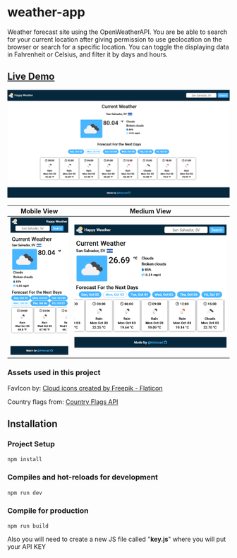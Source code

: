 # weather-app

Weather forecast site using the OpenWeatherAPI. You are be able to search for your current location after giving permission to use geolocation on the browser or search for a specific location. You can toggle the displaying data in Fahrenheit or Celsius, and filter it by days and hours.

## [Live Demo](https://aviscad.github.io/weather-app/)

![main-view](https://github.com/Aviscad/weather-app/blob/main/src/assets/preview/main-fullsize.png)

| Mobile View                                                                                                   | Medium View                                                                                     |
| ------------------------------------------------------------------------------------------------------------- | ----------------------------------------------------------------------------------------------- |
| <img src="https://github.com/Aviscad/weather-app/blob/main/src/assets/preview/main-mobile.png" width="300px"> | <img src="https://github.com/Aviscad/weather-app/blob/main/src/assets/preview/main-medium.png"> |

### Assets used in this project

FavIcon by: <a href="https://www.flaticon.com/free-icons/cloud" title="cloud icons">Cloud icons created by Freepik - Flaticon</a>

Country flags from: <a href="https://www.countryflagsapi.com/">Country Flags API</a>

## Installation

### Project Setup

```
npm install
```

### Compiles and hot-reloads for development

```
npm run dev
```

### Compile for production

```
npm run build
```

Also you will need to create a new JS file called "**key.js**" where you will put your API KEY
